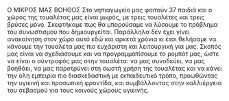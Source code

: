 Ο ΜΙΚΡΟΣ ΜΑΣ ΒΟΗΘΟΣ
Στο νηπιαγωγείο μας φοιτούν 37 παιδιά και ο χώρος της τουαλέτας μας είναι μικρός, με τρεις τουαλέτες και τρεις βρύσες μόνο. Σκεφτήκαμε πως θα μπορούσαμε να λύσουμε το πρόβλημα του συνωστισμού που δημιουργείται. Παράλληλα δεν έχει γίνει ανακαίνηση στον χώρο αυτό εδώ και αρκετά χρόνια κι έτσι θελήσαμε να κάνουμε την τουαλέτα μας πιο ευχάριστη και λειτουργική για μας. Σκοπός μας είναι να σχεδιάσουμε και να προγραμματίσουμε το ρομπότ μας, ώστε να είναι ο σύντροφός μας στην τουαλέτα: να μας συνοδεύει, να μας βοηθάει, να μας παροτρύνει στη σωστή χρήση της τουαλέτας και να κάνει την όλη εμπειρία πιο διασκεδαστική με εκπαιδευτικό τρόπο, προωθώντας την υγιεινή και προσωπική φροντίδα, και συμβάλλοντας στην καλλιέργεια του σεβασμού για τους κοινούς χώρους υγιεινής.
